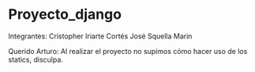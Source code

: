 # Proyecto_django

Integrantes:
Cristopher Iriarte Cortés
José Squella Marin

Querido Arturo:
Al realizar el proyecto no supimos cómo hacer uso de los statics, disculpa.
